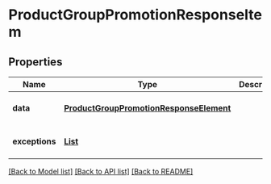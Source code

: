 # ProductGroupPromotionResponseItem
## Properties

| Name | Type | Description | Notes |
|------------ | ------------- | ------------- | -------------|
| **data** | [**ProductGroupPromotionResponseElement**](ProductGroupPromotionResponseElement.md) |  | [optional] [default to null] |
| **exceptions** | [**List**](Exception.md) |  | [optional] [default to null] |

[[Back to Model list]](../README.md#documentation-for-models) [[Back to API list]](../README.md#documentation-for-api-endpoints) [[Back to README]](../README.md)

